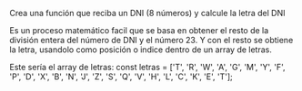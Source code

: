 Crea una función que reciba un DNI (8 números) y calcule la letra del DNI
 
Es un proceso matemático facil que se basa en obtener el 
resto de la división entera del número de DNI y el número 23. 
Y con el resto se obtiene la letra, usandolo como posición o indice
dentro de un array de letras.
 
Este sería el array de letras:
const letras = ['T', 'R', 'W', 'A', 'G', 'M', 'Y', 'F', 'P', 'D', 'X', 
                'B', 'N', 'J', 'Z', 'S', 'Q', 'V', 'H', 'L', 'C', 'K', 'E', 'T'];

    